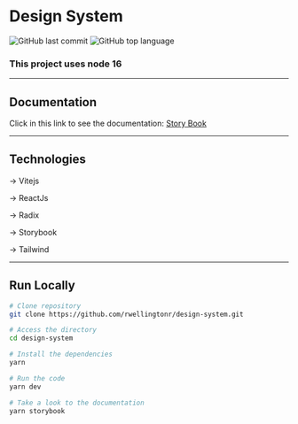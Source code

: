 # Design System

![GitHub last commit](https://img.shields.io/github/last-commit/rwellingtonr/design-system) ![GitHub top language](https://img.shields.io/github/languages/top/rwellingtonr/design-system)

### This project uses node 16

---

## Documentation

Click in this link to see the documentation: [Story Book](https://rwellingtonr.github.io/design-system/)

---

## Technologies

-> Vitejs

-> ReactJs

-> Radix

-> Storybook

-> Tailwind

---

## Run Locally

```bash
# Clone repository
git clone https://github.com/rwellingtonr/design-system.git

# Access the directory
cd design-system

# Install the dependencies
yarn

# Run the code
yarn dev

# Take a look to the documentation
yarn storybook

```
